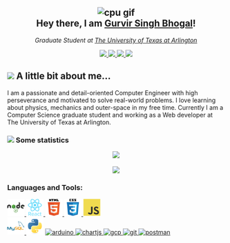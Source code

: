 <!--### Hey there 👋 feel free to use this as a reference to create your own cool profile description  
**GurvirSingh/GurvirSingh** is a ✨ _special_ ✨ repository because its `README.md` (this file) appears on your GitHub profile.


Here are some ideas to get you started:

- 🔭 I’m currently working on ...
- 🌱 I’m currently learning ...
- 👯 I’m looking to collaborate on ...
- 🤔 I’m looking for help with ...
- 💬 Ask me about ...
- 📫 How to reach me: ...
- 😄 Pronouns: ...
- ⚡ Fun fact: ...
-->



<h2 align="center"> <img src="https://media.giphy.com/media/970Sr8vpwEbXG/giphy.gif" width="50" alt="cpu gif"> <br/> Hey there, I am <a href="">Gurvir Singh Bhogal</a>! </h2>

<p align="center">
  <em>Graduate Student at <a href="https://www.uta.edu/">The University of Texas at Arlington</a></em>
</p>

<p align="center">
  <a href="https://github.com/GurvirSingh">
    <img src="https://img.shields.io/github/followers/GurvirSingh?color=000000&label=GitHub&logo=github&logoColor=ffffff&style=for-the-badge">
  </a>
  <a href="https://www.linkedin.com/in/gurvirbhogal/">
    <img src="https://img.shields.io/badge/Linkedin-268-blue?style=for-the-badge&logo=Linkedin">
  </a>
 <a></a>
  <a href="https://www.youtube.com/channel/UCveXSZoL-XpditXBdZcYnUA">
    <img src="https://img.shields.io/youtube/views/91mA-mcmFZ4?label=Youtube&logo=youtube&style=for-the-badge">
  </a>
  <a></a>
  <a href="https://www.instagram.com/bhogalgurveer/">
    <img src="https://img.shields.io/badge/Instagram-747-pink?style=for-the-badge&logo=Instagram">
  </a>
</p>
    

<h2><img src="https://media.giphy.com/media/ybSmYMoXQLXVivivaK/giphy.gif" width="80"> A little bit about me...</h2>
I am a passionate and detail-oriented Computer Engineer with high perseverance and motivated to solve real-world problems. I love learning about physics, mechanics and outer-space in my free time. Currently I am a Computer Science graduate student and working as a Web developer at The University of Texas at Arlington.


### <img src="https://media.giphy.com/media/W5eoZHPpUx9sapR0eu/giphy.gif" width="40"> Some statistics  
<p align="center">
<a href="https://github.com/GurvirSingh/github-readme-stats">
  <img src="https://github-readme-stats.vercel.app/api?username=GurvirSingh&show_icons=true&theme=radical" />
</a>
</p>

<p align="center">
<a href="https://github.com/GurvirSingh/convoychat">
  <img align="center" src="https://github-readme-stats.vercel.app/api/top-langs/?username=GurvirSingh&theme=radical&hide=blade&card_width=445&layout=compact" />
</a>
  </p>
  
<h3 align="left">Languages and Tools:</h3>
<p align="left">
    <a href="https://nodejs.org" target="_blank"> <img
            src="https://raw.githubusercontent.com/devicons/devicon/master/icons/nodejs/nodejs-original-wordmark.svg"
            alt="nodejs" width="40" height="40" /> </a>
    <a href="https://reactjs.org/" target="_blank"> <img
            src="https://raw.githubusercontent.com/devicons/devicon/master/icons/react/react-original-wordmark.svg"
            alt="react" width="40" height="40" /> </a>
    <a href="https://www.w3.org/html/" target="_blank"> <img
            src="https://raw.githubusercontent.com/devicons/devicon/master/icons/html5/html5-original-wordmark.svg"
            alt="html5" width="40" height="40" /> </a>
    <a href="https://www.w3schools.com/css/" target="_blank"> <img
            src="https://raw.githubusercontent.com/devicons/devicon/master/icons/css3/css3-original-wordmark.svg"
            alt="css3" width="40" height="40" />
    </a>
    <a href="https://developer.mozilla.org/en-US/docs/Web/JavaScript" target="_blank">
        <img src="https://raw.githubusercontent.com/devicons/devicon/master/icons/javascript/javascript-original.svg"
            alt="javascript" width="40" height="40" /> </a>
  <br/>
      <a href="https://www.mysql.com/" target="_blank"> <img
            src="https://raw.githubusercontent.com/devicons/devicon/master/icons/mysql/mysql-original-wordmark.svg"
            alt="mysql" width="40" height="40" /> </a>
    <a href="https://www.python.org" target="_blank"> <img
            src="https://raw.githubusercontent.com/devicons/devicon/master/icons/python/python-original.svg"
            alt="python" width="40" height="40" /></a>
    <a href="https://www.arduino.cc/" target="_blank"> <img src="https://cdn.worldvectorlogo.com/logos/arduino-1.svg"
            alt="arduino" width="40" height="40" />
    </a>
    </a> <a href="https://www.chartjs.org" target="_blank"> <img src="https://www.chartjs.org/media/logo-title.svg"
            alt="chartjs" width="40" height="40" /> </a>
    <a href="https://cloud.google.com" target="_blank"> <img
            src="https://www.vectorlogo.zone/logos/google_cloud/google_cloud-icon.svg" alt="gcp" width="40"
            height="40" /> </a>
    <a href="https://git-scm.com/" target="_blank"> <img
            src="https://www.vectorlogo.zone/logos/git-scm/git-scm-icon.svg" alt="git" width="40" height="40" /> </a>
    <a href="https://postman.com" target="_blank"> <img
            src="https://www.vectorlogo.zone/logos/getpostman/getpostman-icon.svg" alt="postman" width="40"
            height="40" /> </a>

